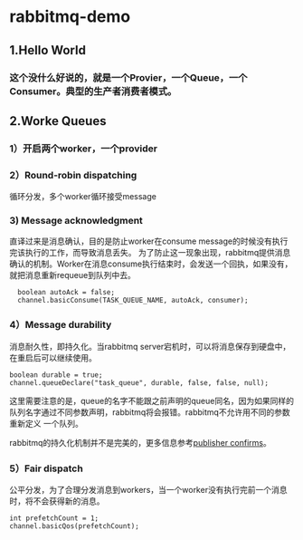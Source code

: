 # rabbitmq-demo

## 1.Hello World
### 这个没什么好说的，就是一个Provier，一个Queue，一个Consumer。典型的生产者消费者模式。

## 2.Worke Queues
### 1）开启两个worker，一个provider
### 2）Round-robin dispatching
循环分发，多个worker循环接受message
### 3) Message acknowledgment
直译过来是消息确认，目的是防止worker在consume message的时候没有执行完该执行的工作，而导致消息丢失。
为了防止这一现象出现，rabbitmq提供消息确认的机制。Worker在消息consume执行结束时，会发送一个回执，如果没有，就把消息重新requeue到队列中去。
      
      boolean autoAck = false;
      channel.basicConsume(TASK_QUEUE_NAME, autoAck, consumer);
### 4）Message durability
消息耐久性，即持久化。当rabbitmq server宕机时，可以将消息保存到硬盘中，在重启后可以继续使用。

    boolean durable = true;
    channel.queueDeclare("task_queue", durable, false, false, null);
 
 这里需要注意的是，queue的名字不能跟之前声明的queue同名，因为如果同样的队列名字通过不同参数声明，rabbitmq将会报错。rabbitmq不允许用不同的参数重新定义
 一个队列。
 
 rabbitmq的持久化机制并不是完美的，更多信息参考[publisher confirms](https://www.rabbitmq.com/confirms.html)。
 
 
### 5）Fair dispatch
 公平分发，为了合理分发消息到workers，当一个worker没有执行完前一个消息时，将不会获得新的消息。
 
    int prefetchCount = 1;
    channel.basicQos(prefetchCount);
